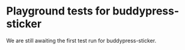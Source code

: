 # Playground tests for buddypress-sticker
We are still awaiting the first test run for buddypress-sticker.
